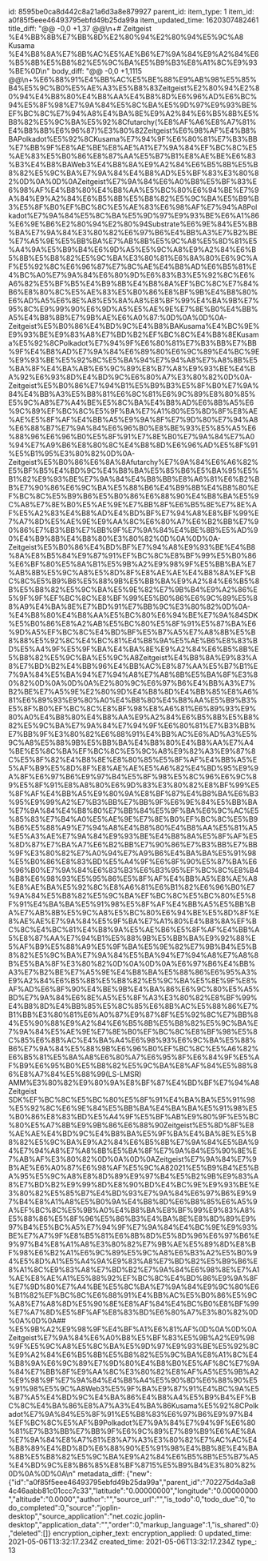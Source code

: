 id: 8595be0ca8d442c8a21a6d3a8e879927
parent_id: 
item_type: 1
item_id: a0f85f5eee46493795ebfd49b25da99a
item_updated_time: 1620307482461
title_diff: "@@ -0,0 +1,37 @@\\n+# Zeitgeist %E4%BB%8B%E7%BB%8D%E2%80%94%E2%80%94%E5%9C%A8 Kusama %E4%B8%8A%E7%8B%AC%E5%AE%B6%E7%9A%84%E9%A2%84%E6%B5%8B%E5%B8%82%E5%9C%BA%E5%B9%B3%E8%A1%8C%E9%93%BE%0D\\n"
body_diff: "@@ -0,0 +1,1115 @@\\n+%E6%88%91%E4%BB%AC%E5%BE%88%E9%AB%98%E5%85%B4%E5%9C%B0%E5%AE%A3%E5%B8%83Zeitgeist%E2%80%94%E2%80%94%E4%B8%80%E4%B8%AA%E4%B8%8D%E6%96%AD%E6%BC%94%E5%8F%98%E7%9A%84%E5%8C%BA%E5%9D%97%E9%93%BE%EF%BC%8C%E7%94%A8%E4%BA%8E%E9%A2%84%E6%B5%8B%E5%B8%82%E5%9C%BA%E5%92%8Cfutarchy(%E8%AF%A6%E8%A7%81%E4%B8%8B%E6%96%87)%E3%80%82Zeitgeist%E6%98%AF%E4%B8%BAPolkadot%E5%92%8CKusama%E7%94%9F%E6%80%81%E7%B3%BB%E7%BB%9F%E8%AE%BE%E8%AE%A1%E7%9A%84%EF%BC%8C%E5%AE%83%E5%B0%86%E8%87%AA%E5%B7%B1%E8%AE%BE%E6%83%B3%E4%B8%BAWeb3%E4%B8%8A%E9%A2%84%E6%B5%8B%E5%B8%82%E5%9C%BA%E7%9A%84%E4%B8%AD%E5%BF%83%E3%80%82%0D%0A%0D%0AZeitgeist%E7%9A%84%E6%A0%B8%E5%BF%83%E6%98%AF%E4%B8%80%E4%B8%AA%E5%BC%80%E6%94%BE%E7%9A%84%E9%A2%84%E6%B5%8B%E5%B8%82%E5%9C%BA%E5%B9%B3%E5%8F%B0%EF%BC%8C%E5%AE%83%E6%98%AF%E7%94%A8Polkadot%E7%9A%84%E5%8C%BA%E5%9D%97%E9%93%BE%E6%A1%86%E6%9E%B6%E2%80%94%E2%80%94Substrate%E6%9E%84%E5%BB%BA%E7%9A%84%E3%80%82%E6%97%B6%E4%BB%A3%E7%B2%BE%E7%A5%9E%E5%BB%BA%E7%AB%8B%E5%9C%A8%E5%8D%81%E5%A4%9A%E5%B9%B4%E6%9D%A5%E5%9C%A8%E9%A2%84%E6%B5%8B%E5%B8%82%E5%9C%BA%E3%80%81%E6%8A%80%E6%9C%AF%E5%92%8C%E6%96%87%E7%8C%AE%E4%B8%AD%E6%B5%81%E4%BC%A0%E7%9A%84%E6%80%9D%E6%83%B3%E5%92%8C%E6%A6%82%E5%BF%B5%E4%B9%8B%E4%B8%8A%EF%BC%8C%E7%84%B6%E8%80%8C%E5%AE%83%E5%B0%86%E8%BF%9B%E4%B8%80%E6%AD%A5%E6%8E%A8%E5%8A%A8%E8%BF%99%E4%BA%9B%E7%95%8C%E9%99%90%E6%9D%A5%E5%AE%9E%E7%8E%B0%E4%BB%A5%E4%B8%8B%E7%9B%AE%E6%A0%87:%0D%0A%0D%0A- Zeitgeist%E5%B0%86%E4%BD%9C%E4%B8%BAKusama%E4%BC%9E%E9%93%BE%E9%83%A8%E7%BD%B2%EF%BC%8C%E4%B8%8EKusama%E5%92%8CPolkadot%E7%94%9F%E6%80%81%E7%B3%BB%E7%BB%9F%E4%B8%AD%E7%9A%84%E6%89%80%E6%9C%89%E4%BC%9E%E9%93%BE%E5%92%8C%E5%BA%94%E7%94%A8%E7%A8%8B%E5%BA%8F%E4%BA%AB%E6%9C%89%E8%B7%A8%E9%93%BE%E4%BA%92%E6%93%8D%E4%BD%9C%E6%80%A7%E3%80%82%0D%0A- Zeitgeist%E5%B0%86%E7%94%B1%E5%B9%B3%E5%8F%B0%E7%9A%84%E4%BB%A3%E5%B8%81%E6%8C%81%E6%9C%89%E8%80%85%E5%9C%A8%E7%A4%BE%E5%8C%BA%E4%B8%AD%E6%8B%A5%E6%9C%89%EF%BC%8C%E5%9F%BA%E7%A1%80%E5%8D%8F%E8%AE%AE%E5%8F%AF%E4%BB%A5%E9%9A%8F%E7%9D%80%E7%94%A8%E6%88%B7%E7%9A%84%E6%96%B0%E8%BE%93%E5%85%A5%E6%88%96%E6%96%B0%E5%8F%91%E7%8E%B0%E7%9A%84%E7%A0%94%E7%A9%B6%E8%80%8C%E4%B8%8D%E6%96%AD%E5%8F%91%E5%B1%95%E3%80%82%0D%0A- Zeitgeist%E5%B0%86%E6%8A%8Afutarchy%E7%9A%84%E6%A6%82%E5%BF%B5%E4%BD%9C%E4%B8%BA%E5%85%B6%E5%BA%95%E5%B1%82%E9%93%BE%E7%9A%84%E4%B8%BB%E8%A6%81%E6%B2%BB%E7%90%86%E6%9C%BA%E5%88%B6%E4%B9%8B%E4%B8%80%EF%BC%8C%E5%B9%B6%E5%B0%86%E6%88%90%E4%B8%BA%E5%9C%A8%E7%8E%B0%E5%AE%9E%E7%BB%8F%E6%B5%8E%E7%8E%AF%E5%A2%83%E4%B8%AD%E4%BD%BF%E7%94%A8%E8%BF%99%E7%A7%8D%E5%AE%9E%E9%AA%8C%E6%80%A7%E6%B2%BB%E7%90%86%E7%B3%BB%E7%BB%9F%E7%9A%84%E4%BE%8B%E5%AD%90%E4%B9%8B%E4%B8%80%E3%80%82%0D%0A%0D%0A- Zeitgeist%E5%B0%86%E4%BD%BF%E7%94%A8%E9%93%BE%E4%B8%8A%E8%B5%84%E9%87%91%EF%BC%8C%E8%BF%99%E5%B0%86%E6%BF%80%E5%8A%B1%E5%9B%A2%E9%98%9F%E5%BB%BA%E7%AB%8B%E5%9C%A8%E5%8D%8F%E8%AE%AE%E4%B8%8A%EF%BC%8C%E5%B9%B6%E5%88%9B%E5%BB%BA%E9%A2%84%E6%B5%8B%E5%B8%82%E5%9C%BA%E5%9E%82%E7%9B%B4%E9%A2%86%E5%9F%9F%EF%BC%8C%E8%BF%99%E5%B0%86%E6%9C%89%E5%88%A9%E4%BA%8E%E7%BD%91%E7%BB%9C%E3%80%82%0D%0A- %E4%B8%80%E4%B8%AA%E5%BC%80%E6%94%BE%E7%9A%84SDK%E5%B0%86%E8%A2%AB%E5%BC%80%E5%8F%91%E5%87%BA%E6%9D%A5%EF%BC%8C%E4%BD%BF%E5%B7%A5%E7%A8%8B%E5%B8%88%E5%92%8C%E4%BC%81%E4%B8%9A%E5%AE%B6%E8%83%BD%E5%A4%9F%E5%9F%BA%E4%BA%8E%E9%A2%84%E6%B5%8B%E5%B8%82%E5%9C%BA%E5%9C%A8Zeitgeist%E4%B8%8A%E9%83%A8%E7%BD%B2%E4%BB%96%E4%BB%AC%E8%87%AA%E5%B7%B1%E7%9A%84%E5%BA%94%E7%94%A8%E7%A8%8B%E5%BA%8F%E3%80%82%0D%0A%0D%0A%E2%80%9C%E6%97%B6%E4%BB%A3%E7%B2%BE%E7%A5%9E%E2%80%9D%E4%B8%8D%E4%BB%85%E8%A6%81%E6%89%93%E9%80%A0%E4%B8%80%E4%B8%AA%E5%B9%B3%E5%8F%B0%EF%BC%8C%E8%BF%98%E8%A6%81%E6%89%93%E9%80%A0%E4%B8%80%E4%B8%AA%E9%A2%84%E6%B5%8B%E5%B8%82%E5%9C%BA%E7%9A%84%E7%94%9F%E6%80%81%E7%B3%BB%E7%BB%9F%E3%80%82%E6%88%91%E4%BB%AC%E6%AD%A3%E5%9C%A8%E5%88%9B%E5%BB%BA%E4%B8%80%E4%B8%AA%E7%A4%BE%E5%8C%BA%EF%BC%8C%E5%9C%A8%E9%82%A3%E9%87%8C%E5%8F%82%E4%B8%8E%E8%80%85%E5%8F%AF%E4%BB%A5%E5%AF%B9%E5%8D%8F%E8%AE%AE%E5%A6%82%E4%BD%95%E9%9A%8F%E6%97%B6%E9%97%B4%E5%8F%98%E5%8C%96%E6%9C%89%E5%8F%91%E8%A8%80%E6%9D%83%E3%80%82%E8%BF%99%E5%8F%AF%E4%BB%A5%E9%80%9A%E8%BF%87%E4%B8%BA%E6%B3%95%E9%99%A2%E7%B3%BB%E7%BB%9F%E6%9E%84%E5%BB%BA%E7%9A%84%E4%B8%80%E7%BB%84%E5%9F%BA%E6%9C%AC%E5%85%83%E7%B4%A0%E5%AE%9E%E7%8E%B0%EF%BC%8C%E5%B9%B6%E5%88%A9%E7%94%A8%E4%B8%80%E4%B8%AA%E5%81%A5%E5%A3%AE%E7%9A%84%E9%93%BE%E4%B8%8A%E5%8F%AF%E5%8D%87%E7%BA%A7%E6%B2%BB%E7%90%86%E7%B3%BB%E7%BB%9F%E3%80%82%E7%A0%94%E7%A9%B6%E4%BA%BA%E5%91%98%E5%B0%86%E8%83%BD%E5%A4%9F%E6%8F%90%E5%87%BA%E6%96%B0%E7%9A%84%E6%83%B3%E6%B3%95%EF%BC%8C%E8%B4%B8%E6%98%93%E5%95%86%E5%8F%AF%E4%BB%A5%E8%AE%A8%E8%AE%BA%E5%92%8C%E8%A6%81%E6%B1%82%E6%96%B0%E7%9A%84%E5%B8%82%E5%9C%BA%EF%BC%8C%E5%BC%80%E5%8F%91%E4%BA%BA%E5%91%98%E5%8F%AF%E4%BB%A5%E5%BB%BA%E7%AB%8B%E5%9C%A8%E5%BC%80%E6%94%BE%E5%8D%8F%E8%AE%AE%E7%9A%84%E5%9F%BA%E7%A1%80%E4%B8%8A%EF%BC%8C%E4%BC%81%E4%B8%9A%E5%AE%B6%E5%8F%AF%E4%BB%A5%E8%87%AA%E7%94%B1%E5%88%9B%E5%BB%BA%E9%92%88%E5%AF%B9%E5%88%A9%E5%9F%BA%E5%9E%82%E7%9B%B4%E5%B8%82%E5%9C%BA%E7%9A%84%E5%BA%94%E7%94%A8%E7%A8%8B%E5%BA%8F%E3%80%82%0D%0A%0D%0A%E6%97%B6%E4%BB%A3%E7%B2%BE%E7%A5%9E%E4%B8%BA%E5%88%86%E6%95%A3%E9%A2%84%E6%B5%8B%E5%B8%82%E5%9C%BA%E5%8E%9F%E8%AF%AD%E6%8F%90%E4%BE%9B%E4%BA%86%E6%9C%80%E5%A5%BD%E7%9A%84%E6%8E%A5%E5%8F%A3%E3%80%82%E8%BF%99%E4%B8%8D%E4%BB%85%E5%8C%85%E6%8B%AC%E5%88%86%E7%B1%BB%E3%80%81%E6%A0%87%E9%87%8F%E5%92%8C%E7%BB%84%E5%90%88%E9%A2%84%E6%B5%8B%E5%B8%82%E5%9C%BA%E7%9A%84%E5%AE%9E%E7%8E%B0%EF%BC%8C%E8%BF%98%E5%8C%85%E6%8B%AC%E4%BA%A4%E6%98%93%E6%9C%BA%E5%88%B6%E7%9A%84%E5%88%9B%E6%96%B0%EF%BC%8C%E5%A6%82%E6%B5%81%E5%8A%A8%E6%80%A7%E6%95%8F%E6%84%9F%E5%AF%B9%E6%95%B0%E5%B8%82%E5%9C%BA%E8%AF%84%E5%88%86%E8%A7%84%E5%88%99(LS-LMSR) AMM%E3%80%82%E9%80%9A%E8%BF%87%E4%BD%BF%E7%94%A8Zeitgeist SDK%EF%BC%8C%E5%BC%80%E5%8F%91%E4%BA%BA%E5%91%98%E5%92%8C%E6%9E%84%E5%BB%BA%E4%BA%BA%E5%91%98%E5%B0%86%E8%83%BD%E5%A4%9F%E5%BF%AB%E9%80%9F%E5%BC%80%E5%A7%8B%E9%9B%86%E6%88%90Zeitgeist%E5%8D%8F%E8%AE%AE%E4%BD%9C%E4%B8%BA%E5%9F%BA%E4%BA%8E%E5%B8%82%E5%9C%BA%E9%A2%84%E6%B5%8B%E7%9A%84%E5%BA%94%E7%94%A8%E7%A8%8B%E5%BA%8F%E7%9A%84%E5%90%8E%E7%AB%AF%E3%80%82%0D%0A%0D%0AZeitgeist%E7%9A%84%E7%9B%AE%E6%A0%87%E6%98%AF%E5%9C%A82021%E5%B9%B4%E5%BA%95%E5%9C%A8%E8%8D%89%E9%97%B4%E5%B2%9B%E9%83%A8%E7%BD%B2%E9%99%8D%E8%90%BD%E4%BC%9E%E9%93%BE%E3%80%82%E5%85%B7%E4%BD%93%E7%9A%84%E6%97%B6%E9%97%B4%E8%A1%A8%E5%B0%9A%E4%B8%8D%E6%B8%85%E6%A5%9A%EF%BC%8C%E5%9B%A0%E4%B8%BA%E8%BF%99%E9%83%A8%E5%88%86%E5%8F%96%E5%86%B3%E4%BA%8E%E8%8D%89%E9%97%B4%E5%BC%A5%E7%94%9F%E7%9A%84%E4%BC%9E%E9%93%BE%E7%A7%9F%E8%B5%81%E6%8B%8D%E5%8D%96%E6%97%B6%E9%97%B4%E8%A1%A8%E3%80%82%E7%9B%AE%E5%89%8D%E8%BF%98%E6%B2%A1%E6%9C%89%E5%9C%A8%E6%B3%A2%E5%B0%94%E5%8D%A1%E5%A4%9A%E9%83%A8%E7%BD%B2%E5%B9%B6%E8%A1%8C%E9%83%A8%E7%BD%B2%E7%9A%84%E6%98%8E%E7%A1%AE%E8%AE%A1%E5%88%92%EF%BC%8C%E4%BD%86%E9%9A%8F%E7%9D%80%E7%A4%BE%E5%8C%BA%E7%9A%84%E9%9C%80%E6%B1%82%EF%BC%8C%E6%88%91%E4%BB%AC%E5%B0%86%E5%9C%A8%E7%A8%8D%E5%90%8E%E8%AF%84%E4%BC%B0%E8%BF%99%E7%A7%8D%E5%8F%AF%E8%83%BD%E6%80%A7%E3%80%82%0D%0A%0D%0A## %E5%9B%A2%E9%98%9F%E4%BF%A1%E6%81%AF%0D%0A%0D%0AZeitgeist%E7%9A%84%E6%A0%B8%E5%BF%83%E5%9B%A2%E9%98%9F%E5%9C%A8%E5%8C%BA%E5%9D%97%E9%93%BE%E5%92%8C%E9%A2%84%E6%B5%8B%E5%B8%82%E5%9C%BA%E8%A1%8C%E4%B8%9A%E6%9C%89%E7%9D%80%E4%B8%B0%E5%AF%8C%E7%9A%84%E7%BB%8F%E9%AA%8C%E3%80%82%E8%AF%A5%E5%9B%A2%E9%98%9F%E7%9A%84%E4%B8%A4%E5%90%8D%E6%88%90%E5%91%98%E5%9C%A8Web3%E5%9F%BA%E9%87%91%E4%BC%9A%E5%B7%A5%E4%BD%9C%E4%BA%86%E4%B8%A4%E5%B9%B4%EF%BC%8C%E4%BA%86%E8%A7%A3%E4%BA%86Kusama%E5%92%8CPolkadot%E7%9A%84%E5%8F%91%E5%B8%83%E6%97%B6%E9%97%B4%EF%BC%8C%E5%AF%B9Polkadot%E7%9A%84%E7%94%9F%E6%80%81%E7%B3%BB%E7%BB%9F%E6%9C%89%E7%89%B9%E6%AE%8A%E7%9A%84%E8%A7%81%E8%A7%A3%E3%80%82%E7%AC%AC%E4%B8%89%E4%BD%8D%E6%88%90%E5%91%98%E4%BB%8E%E4%BA%8B%E5%B8%82%E5%9C%BA%E9%A2%84%E6%B5%8B%E5%B7%A5%E4%BD%9C%E8%B6%85%E8%BF%8715%E5%B9%B4%E3%80%82%0D%0A%0D%0A\\n"
metadata_diff: {"new":{"id":"a0f85f5eee46493795ebfd49b25da99a","parent_id":"702275d4a3a84c46aabb81c01ccc7c33","latitude":"0.00000000","longitude":"0.00000000","altitude":"0.0000","author":"","source_url":"","is_todo":0,"todo_due":0,"todo_completed":0,"source":"joplin-desktop","source_application":"net.cozic.joplin-desktop","application_data":"","order":0,"markup_language":1,"is_shared":0},"deleted":[]}
encryption_cipher_text: 
encryption_applied: 0
updated_time: 2021-05-06T13:32:17.234Z
created_time: 2021-05-06T13:32:17.234Z
type_: 13